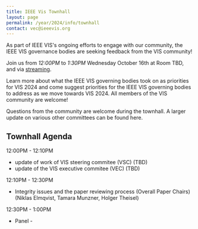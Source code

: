 ```yaml
---
title: IEEE Vis Townhall
layout: page
permalink: /year/2024/info/townhall
contact: vec@ieeevis.org
---
```


As part of IEEE VIS's ongoing efforts to engage with our community, the IEEE VIS governance bodies are seeking feedback from the VIS community! 

Join us from *12:00PM* to *1:30PM* Wednesday October 16th at Room TBD, and via [streaming](TBD).

Learn more about what the IEEE VIS governing bodies took on as priorities for VIS 2024 and come suggest priorities for the IEEE VIS governing bodies to address as we move towards VIS 2024. All members of the VIS community are welcome!

Questions from the community are welcome during the townhall. A larger update on various other committees can be found here.

## Townhall Agenda
12:00PM - 12:10PM
* update of work of VIS steering commitee (VSC) (TBD)
* update of the VIS executive commitee (VEC) (TBD)

12:10PM - 12:30PM
* Integrity issues and the paper reviewing process (Overall Paper Chairs) (Niklas Elmqvist, Tamara Munzner, Holger Theisel)

12:30PM - 1:00PM
* Panel - 


